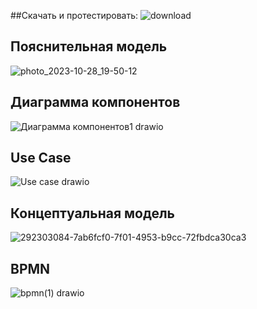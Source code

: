 ##Скачать и протестировать:
![download]([https://github.com/MITTORY/MitREC/assets/40243680/baf2f474-8244-4a24-98d4-58a1ebb954ac](https://disk.yandex.ru/d/-hyqMx8IGqrpxg))


## Пояснительная модель
![photo_2023-10-28_19-50-12](https://github.com/MITTORY/MitREC/assets/40243680/fa391c6f-92f5-49b7-8c4b-733adefbec1c)

## Диаграмма компонентов
![Диаграмма компонентов1 drawio](https://github.com/MITTORY/MitREC/assets/40243680/ca69adb7-61bc-4ca9-b89e-9b436e33d14a)

## Use Case
![Use case drawio](https://github.com/MITTORY/MitREC/assets/40243680/54311a51-450d-434d-ac28-29a85bde3560)

## Концептуальная модель
![292303084-7ab6fcf0-7f01-4953-b9cc-72fbdca30ca3](https://github.com/MITTORY/MitREC/assets/40243680/a558f889-6a33-46c8-9412-bc16c6b08b6c)

## BPMN
![bpmn(1) drawio](https://github.com/MITTORY/MitREC/assets/40243680/ba0a06cb-2b7c-421d-9749-c73036b00040)
